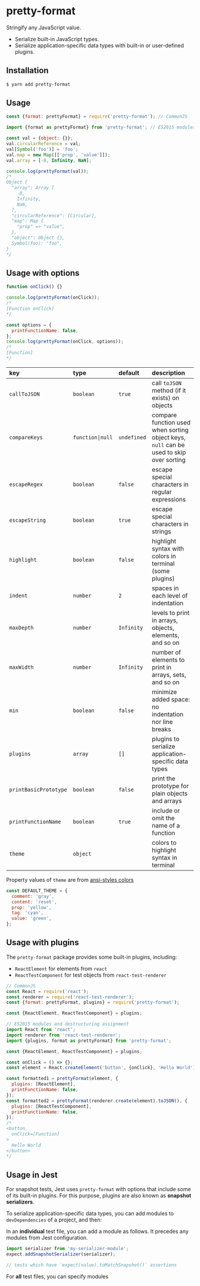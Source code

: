 # pretty-format

Stringify any JavaScript value.

- Serialize built-in JavaScript types.
- Serialize application-specific data types with built-in or user-defined plugins.

## Installation

```sh
$ yarn add pretty-format
```

## Usage

```js
const {format: prettyFormat} = require('pretty-format'); // CommonJS
```

```js
import {format as prettyFormat} from 'pretty-format'; // ES2015 modules
```

```js
const val = {object: {}};
val.circularReference = val;
val[Symbol('foo')] = 'foo';
val.map = new Map([['prop', 'value']]);
val.array = [-0, Infinity, NaN];

console.log(prettyFormat(val));
/*
Object {
  "array": Array [
    -0,
    Infinity,
    NaN,
  ],
  "circularReference": [Circular],
  "map": Map {
    "prop" => "value",
  },
  "object": Object {},
  Symbol(foo): "foo",
}
*/
```

## Usage with options

```js
function onClick() {}

console.log(prettyFormat(onClick));
/*
[Function onClick]
*/

const options = {
  printFunctionName: false,
};
console.log(prettyFormat(onClick, options));
/*
[Function]
*/
```

<!-- prettier-ignore -->
| key                   | type             | default     | description                                                                             |
| :-------------------- | :--------------- | :---------- | :-------------------------------------------------------------------------------------- |
| `callToJSON`          | `boolean`        | `true`      | call `toJSON` method (if it exists) on objects                                          |
| `compareKeys`         | `function\|null` | `undefined` | compare function used when sorting object keys, `null` can be used to skip over sorting |
| `escapeRegex`         | `boolean`        | `false`     | escape special characters in regular expressions                                        |
| `escapeString`        | `boolean`        | `true`      | escape special characters in strings                                                    |
| `highlight`           | `boolean`        | `false`     | highlight syntax with colors in terminal (some plugins)                                 |
| `indent`              | `number`         | `2`         | spaces in each level of indentation                                                     |
| `maxDepth`            | `number`         | `Infinity`  | levels to print in arrays, objects, elements, and so on                                 |
| `maxWidth`            | `number`         | `Infinity`  | number of elements to print in arrays, sets, and so on                                  |
| `min`                 | `boolean`        | `false`     | minimize added space: no indentation nor line breaks                                    |
| `plugins`             | `array`          | `[]`        | plugins to serialize application-specific data types                                    |
| `printBasicPrototype` | `boolean`        | `false`     | print the prototype for plain objects and arrays                                        |
| `printFunctionName`   | `boolean`        | `true`      | include or omit the name of a function                                                  |
| `theme`               | `object`         |             | colors to highlight syntax in terminal                                                  |

Property values of `theme` are from [ansi-styles colors](https://github.com/chalk/ansi-styles#colors)

```js
const DEFAULT_THEME = {
  comment: 'gray',
  content: 'reset',
  prop: 'yellow',
  tag: 'cyan',
  value: 'green',
};
```

## Usage with plugins

The `pretty-format` package provides some built-in plugins, including:

- `ReactElement` for elements from `react`
- `ReactTestComponent` for test objects from `react-test-renderer`

```js
// CommonJS
const React = require('react');
const renderer = require('react-test-renderer');
const {format: prettyFormat, plugins} = require('pretty-format');

const {ReactElement, ReactTestComponent} = plugins;
```

```js
// ES2015 modules and destructuring assignment
import React from 'react';
import renderer from 'react-test-renderer';
import {plugins, format as prettyFormat} from 'pretty-format';

const {ReactElement, ReactTestComponent} = plugins;
```

```js
const onClick = () => {};
const element = React.createElement('button', {onClick}, 'Hello World');

const formatted1 = prettyFormat(element, {
  plugins: [ReactElement],
  printFunctionName: false,
});
const formatted2 = prettyFormat(renderer.create(element).toJSON(), {
  plugins: [ReactTestComponent],
  printFunctionName: false,
});
/*
<button
  onClick=[Function]
>
  Hello World
</button>
*/
```

## Usage in Jest

For snapshot tests, Jest uses `pretty-format` with options that include some of its built-in plugins. For this purpose, plugins are also known as **snapshot serializers**.

To serialize application-specific data types, you can add modules to `devDependencies` of a project, and then:

In an **individual** test file, you can add a module as follows. It precedes any modules from Jest configuration.

```js
import serializer from 'my-serializer-module';
expect.addSnapshotSerializer(serializer);

// tests which have `expect(value).toMatchSnapshot()` assertions
```

For **all** test files, you can specify modules 